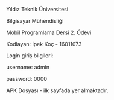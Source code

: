 Yıldız Teknik Üniversitesi

Bilgisayar Mühendisliği


Mobil Programlama Dersi 2. Ödevi


Kodlayan: İpek Koç - 16011073


Login giriş bilgileri:

username: admin

password: 0000


APK Dosyası - ilk sayfada yer almaktadır.
